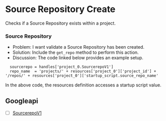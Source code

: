 # Source Repository Create

Checks if a Source Repository exists within a project.

### Source Repository

* Problem: I want validate a Source Repository has been created.
* Solution: Include the `get_repo` method to perform this action.
* Discussion: The code linked below provides an example setup.

```repo
  sourcerepo = handles['project_0.SourcerepoV1']
  repo_name  = 'projects/' + resources['project_0']['project_id'] + '/repos/' + resources['project_0']['startup_script.source_repo_name'
```

In the above code, the resources definition accesses a startup script value.

## Googleapi 

-[ ] [SourcerepoV1](https://googleapis.dev/ruby/google-api-client/latest/Google/Apis/SourcerepoV1.html) 
